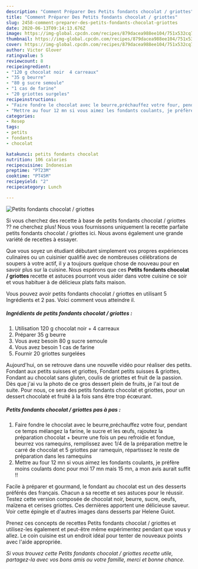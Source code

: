 ```yaml
---
description: "Comment Préparer Des Petits fondants chocolat / griottes"
title: "Comment Préparer Des Petits fondants chocolat / griottes"
slug: 2458-comment-preparer-des-petits-fondants-chocolat-griottes
date: 2020-06-13T09:14:13.676Z
image: https://img-global.cpcdn.com/recipes/879dacea988ee104/751x532cq70/petits-fondants-chocolat-griottes-photo-principale-de-la-recette.jpg
thumbnail: https://img-global.cpcdn.com/recipes/879dacea988ee104/751x532cq70/petits-fondants-chocolat-griottes-photo-principale-de-la-recette.jpg
cover: https://img-global.cpcdn.com/recipes/879dacea988ee104/751x532cq70/petits-fondants-chocolat-griottes-photo-principale-de-la-recette.jpg
author: Victor Glover
ratingvalue: 5
reviewcount: 8
recipeingredient:
- "120 g chocolat noir  4 carreaux"
- "35 g beurre"
- "80 g sucre semoule"
- "1 cas de farine"
- "20 griottes surgeles"
recipeinstructions:
- "Faire fondre le chocolat avec le beurre,préchauffez votre four, pendant ce temps mélangez la farine, le sucre et les œufs, rajoutez la préparation chocolat + beurre une fois un peu refroidie et fondue, beurrez vos ramequins, remplissez avec 1/4 de la préparation mettre le carré de chocolat et 5 griottes par ramequin, répartissez le reste de préparation dans les ramequins"
- "Mettre au four 12 mn si vous aimez les fondants coulants, je préfère moins coulants donc pour moi 17 mn mais 15 mn, a mon avis aurait suffit !!"
categories:
- Resep
tags:
- petits
- fondants
- chocolat

katakunci: petits fondants chocolat 
nutrition: 106 calories
recipecuisine: Indonesian
preptime: "PT23M"
cooktime: "PT45M"
recipeyield: "2"
recipecategory: Lunch

---
```



![Petits fondants chocolat / griottes](https://img-global.cpcdn.com/recipes/879dacea988ee104/751x532cq70/petits-fondants-chocolat-griottes-photo-principale-de-la-recette.jpg)

Si vous cherchez des recette à base de petits fondants chocolat / griottes ?? ne cherchez plus! Nous vous fournissons uniquement la recette parfaite petits fondants chocolat / griottes ici. Nous avons également une grande variété de recettes à essayer.

Que vous soyez un étudiant débutant simplement vos propres expériences culinaires ou un cuisinier qualifié avec de nombreuses célébrations de soupers à votre actif, il y a toujours quelque chose de nouveau pour en savoir plus sur la cuisine. Nous espérons que ces <strong> Petits fondants chocolat / griottes </strong> recette et astuces pourront vous aider dans votre cuisine ce soir et vous habituer à de délicieux plats faits maison.

<!--inarticleads1-->

Vous pouvez avoir petits fondants chocolat / griottes en utilisant 5 Ingrédients et 2 pas. Voici comment vous atteindre il.

##### Ingrédients de petits fondants chocolat / griottes :

1. Utilisation 120 g chocolat noir + 4 carreaux
1. Préparer 35 g beurre
1. Vous avez besoin 80 g sucre semoule
1. Vous avez besoin 1 cas de farine
1. Fournir 20 griottes surgelées


Aujourd&#39;hui, on se retrouve dans une nouvelle vidéo pour réaliser des petits. Fondant aux petits suisses et griottes, Fondant petits suisses &amp; griottes, Fondant au chocolat sans gluten, coulis de griottes et fruit de la passion. Dès que j&#39;ai vu la photo de ce gros dessert plein de fruits, je l&#39;ai tout de suite. Pour nous, ce sera des petits fondants chocolat et griottes, pour un dessert chocolaté et fruité à la fois sans être trop écœurant. 

<!--inarticleads2-->

##### Petits fondants chocolat / griottes pas à pas :

1. Faire fondre le chocolat avec le beurre,préchauffez votre four, pendant ce temps mélangez la farine, le sucre et les œufs, rajoutez la préparation chocolat + beurre une fois un peu refroidie et fondue, beurrez vos ramequins, remplissez avec 1/4 de la préparation mettre le carré de chocolat et 5 griottes par ramequin, répartissez le reste de préparation dans les ramequins
1. Mettre au four 12 mn si vous aimez les fondants coulants, je préfère moins coulants donc pour moi 17 mn mais 15 mn, a mon avis aurait suffit !!


Facile à préparer et gourmand, le fondant au chocolat est un des desserts préférés des français. Chacun a sa recette et ses astuces pour le réussir. Testez cette version composée de chocolat noir, beurre, sucre, oeufs, maïzena et cerises griottes. Ces dernières apportent une délicieuse saveur. Voir cette épingle et d&#39;autres images dans desserts par Helene Guiot. 

<!--inarticleads1-->

<p>
Prenez ces concepts de recettes Petits fondants chocolat / griottes et utilisez-les également et peut-être même expérimentez pendant que vous y allez. Le coin cuisine est un endroit idéal pour tenter de nouveaux points avec l'aide appropriée.
</p>

<p>
<i>Si vous trouvez cette Petits fondants chocolat / griottes recette utile, partagez-la avec vos bons amis ou votre famille, merci et bonne chance.</i>
</p>
